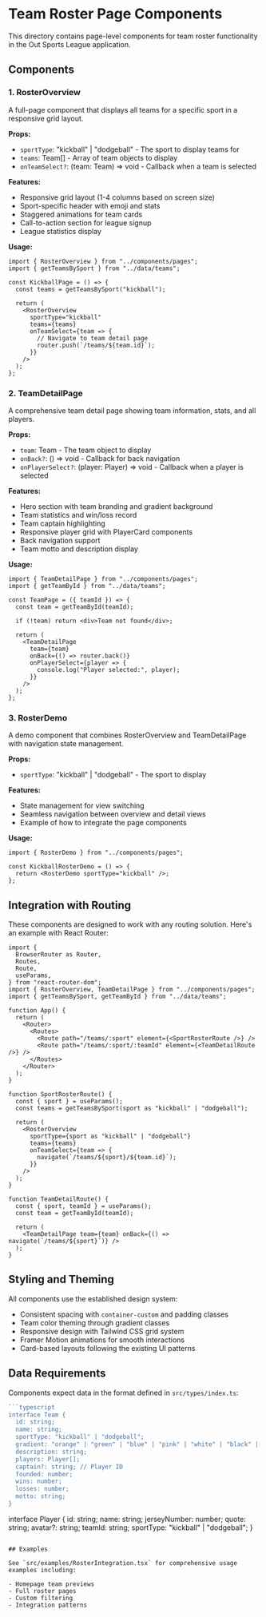 # Team Roster Page Components

This directory contains page-level components for team roster functionality in the Out Sports League application.

## Components

### 1. RosterOverview

A full-page component that displays all teams for a specific sport in a responsive grid layout.

**Props:**

- `sportType`: "kickball" | "dodgeball" - The sport to display teams for
- `teams`: Team[] - Array of team objects to display
- `onTeamSelect?`: (team: Team) => void - Callback when a team is selected

**Features:**

- Responsive grid layout (1-4 columns based on screen size)
- Sport-specific header with emoji and stats
- Staggered animations for team cards
- Call-to-action section for league signup
- League statistics display

**Usage:**

```tsx
import { RosterOverview } from "../components/pages";
import { getTeamsBySport } from "../data/teams";

const KickballPage = () => {
  const teams = getTeamsBySport("kickball");

  return (
    <RosterOverview
      sportType="kickball"
      teams={teams}
      onTeamSelect={team => {
        // Navigate to team detail page
        router.push(`/teams/${team.id}`);
      }}
    />
  );
};
```

### 2. TeamDetailPage

A comprehensive team detail page showing team information, stats, and all players.

**Props:**

- `team`: Team - The team object to display
- `onBack?`: () => void - Callback for back navigation
- `onPlayerSelect?`: (player: Player) => void - Callback when a player is selected

**Features:**

- Hero section with team branding and gradient background
- Team statistics and win/loss record
- Team captain highlighting
- Responsive player grid with PlayerCard components
- Back navigation support
- Team motto and description display

**Usage:**

```tsx
import { TeamDetailPage } from "../components/pages";
import { getTeamById } from "../data/teams";

const TeamPage = ({ teamId }) => {
  const team = getTeamById(teamId);

  if (!team) return <div>Team not found</div>;

  return (
    <TeamDetailPage
      team={team}
      onBack={() => router.back()}
      onPlayerSelect={player => {
        console.log("Player selected:", player);
      }}
    />
  );
};
```

### 3. RosterDemo

A demo component that combines RosterOverview and TeamDetailPage with navigation state management.

**Props:**

- `sportType`: "kickball" | "dodgeball" - The sport to display

**Features:**

- State management for view switching
- Seamless navigation between overview and detail views
- Example of how to integrate the page components

**Usage:**

```tsx
import { RosterDemo } from "../components/pages";

const KickballRosterDemo = () => {
  return <RosterDemo sportType="kickball" />;
};
```

## Integration with Routing

These components are designed to work with any routing solution. Here's an example with React Router:

```tsx
import {
  BrowserRouter as Router,
  Routes,
  Route,
  useParams,
} from "react-router-dom";
import { RosterOverview, TeamDetailPage } from "../components/pages";
import { getTeamsBySport, getTeamById } from "../data/teams";

function App() {
  return (
    <Router>
      <Routes>
        <Route path="/teams/:sport" element={<SportRosterRoute />} />
        <Route path="/teams/:sport/:teamId" element={<TeamDetailRoute />} />
      </Routes>
    </Router>
  );
}

function SportRosterRoute() {
  const { sport } = useParams();
  const teams = getTeamsBySport(sport as "kickball" | "dodgeball");

  return (
    <RosterOverview
      sportType={sport as "kickball" | "dodgeball"}
      teams={teams}
      onTeamSelect={team => {
        navigate(`/teams/${sport}/${team.id}`);
      }}
    />
  );
}

function TeamDetailRoute() {
  const { sport, teamId } = useParams();
  const team = getTeamById(teamId);

  return (
    <TeamDetailPage team={team} onBack={() => navigate(`/teams/${sport}`)} />
  );
}
```

## Styling and Theming

All components use the established design system:

- Consistent spacing with `container-custom` and padding classes
- Team color theming through gradient classes
- Responsive design with Tailwind CSS grid system
- Framer Motion animations for smooth interactions
- Card-based layouts following the existing UI patterns

## Data Requirements

Components expect data in the format defined in `src/types/index.ts`:

```typescript
```typescript
interface Team {
  id: string;
  name: string;
  sportType: "kickball" | "dodgeball";
  gradient: "orange" | "green" | "blue" | "pink" | "white" | "black" | "gray" | "brown" | "purple" | "yellow" | "red" | "cyan";
  description: string;
  players: Player[];
  captain?: string; // Player ID
  founded: number;
  wins: number;
  losses: number;
  motto: string;
}
```

interface Player {
  id: string;
  name: string;
  jerseyNumber: number;
  quote: string;
  avatar?: string;
  teamId: string;
  sportType: "kickball" | "dodgeball";
}
```

## Examples

See `src/examples/RosterIntegration.tsx` for comprehensive usage examples including:

- Homepage team previews
- Full roster pages
- Custom filtering
- Integration patterns
